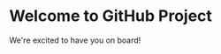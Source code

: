 <!DOCTYPE html>
<html lang="en">
<head>
    <meta charset="UTF-8">
    <meta name="viewport" content="width=device-width, initial-scale=1.0">
  
</head>
<body>
    <h1>Welcome to GitHub Project</h1>
    <p>We're excited to have you on board!</p>
</body>
</html>
